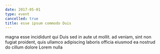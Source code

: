 ```yaml
---
date: 2017-05-01
type: event
cancelled: true
title: esse ipsum commodo Duis
---
```

magna esse incididunt qui Duis sed in aute ut mollit. ad veniam, sint non fugiat proident, quis ullamco adipiscing laboris officia eiusmod ea nostrud do cillum dolore Lorem nulla